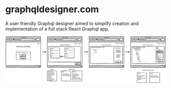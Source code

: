 # graphqldesigner.com
A user friendly Graphql designer aimed to simplify creation and implementation of a full stack React Graphql app.

![](public/images/wireframe.png)